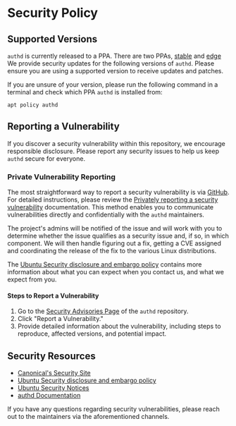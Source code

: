 # Security Policy

## Supported Versions

`authd` is currently released to a PPA. There are two PPAs, [stable](https://launchpad.net/~ubuntu-enterprise-desktop/+archive/ubuntu/authd) and [edge](https://launchpad.net/~ubuntu-enterprise-desktop/+archive/ubuntu/authd-edge)
We provide security updates for the following versions of `authd`. Please ensure you are using a supported version to receive updates and patches.

If you are unsure of your version, please run the following command in a terminal and check which PPA `authd` is installed from:

```shell
apt policy authd
```

## Reporting a Vulnerability

If you discover a security vulnerability within this repository, we encourage responsible disclosure. Please report any security issues to help us keep `authd` secure for everyone.

### Private Vulnerability Reporting

The most straightforward way to report a security vulnerability is via [GitHub](https://github.com/ubuntu/authd/security/advisories/new).
For detailed instructions, please review the [Privately reporting a security vulnerability](https://docs.github.com/en/code-security/security-advisories/guidance-on-reporting-and-writing-information-about-vulnerabilities/privately-reporting-a-security-vulnerability) documentation.
This method enables you to communicate vulnerabilities directly and confidentially with the `authd` maintainers.

The project's admins will be notified of the issue and will work with you to determine whether the issue qualifies as a security issue and, if so, in which component.
We will then handle figuring out a fix, getting a CVE assigned and coordinating the release of the fix to the various Linux distributions.

The [Ubuntu Security disclosure and embargo policy](https://ubuntu.com/security/disclosure-policy) contains more information about what you can expect when you contact us, and what we expect from you.

#### Steps to Report a Vulnerability

1. Go to the [Security Advisories Page](https://github.com/ubuntu/authd/security/advisories) of the `authd` repository.
2. Click "Report a Vulnerability."
3. Provide detailed information about the vulnerability, including steps to reproduce, affected versions, and potential impact.

## Security Resources

- [Canonical's Security Site](https://ubuntu.com/security)
- [Ubuntu Security disclosure and embargo policy](https://ubuntu.com/security/disclosure-policy)
- [Ubuntu Security Notices](https://ubuntu.com/security/notices)
- [authd Documentation](https://documentation.ubuntu.com/authd/stable/)

If you have any questions regarding security vulnerabilities, please reach out to the maintainers via the aforementioned channels.
